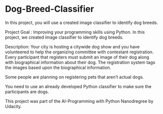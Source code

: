 # Dog-Breed-Classifier
In this project, you will use a created image classifier to identify dog breeds.

Project Goal : 
Improving your programming skills using Python.
In this project, we created image classifier to identify dog breeds.

Description:
Your city is hosting a citywide dog show and you have volunteered to help the organizing committee with contestant registration. Every participant that registers must submit an image of their dog along with biographical information about their dog. The registration system tags the images based upon the biographical information.

Some people are planning on registering pets that aren’t actual dogs.

You need to use an already developed Python classifier to make sure the participants are dogs.

This project was part of the AI-Programming with Python Nanodregree by Udacity.
